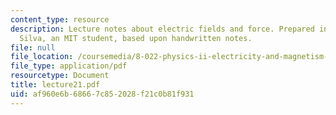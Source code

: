 ```yaml
---
content_type: resource
description: Lecture notes about electric fields and force. Prepared in LaTeX by James
  Silva, an MIT student, based upon handwritten notes.
file: null
file_location: /coursemedia/8-022-physics-ii-electricity-and-magnetism-fall-2006/af960e6b68667c852028f21c0b81f931_lecture21.pdf
file_type: application/pdf
resourcetype: Document
title: lecture21.pdf
uid: af960e6b-6866-7c85-2028-f21c0b81f931
---
```

